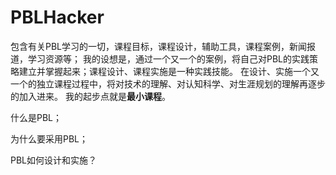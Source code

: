 # PBLHacker
包含有关PBL学习的一切，课程目标，课程设计，辅助工具，课程案例，新闻报道，学习资源等；
我的设想是，通过一个又一个的案例，将自己对PBL的实践策略建立并掌握起来；课程设计、课程实施是一种实践技能。
在设计、实施一个又一个的独立课程过程中，将对技术的理解、对认知科学、对生涯规划的理解再逐步的加入进来。
我的起步点就是**最小课程**。

什么是PBL；

为什么要采用PBL；

PBL如何设计和实施？
